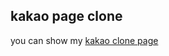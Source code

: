 ## kakao page clone
you can show my <a href="https://github.com/c-min-ji/c-min-ji.github.io/new/main/_posts">kakao clone page</a>
